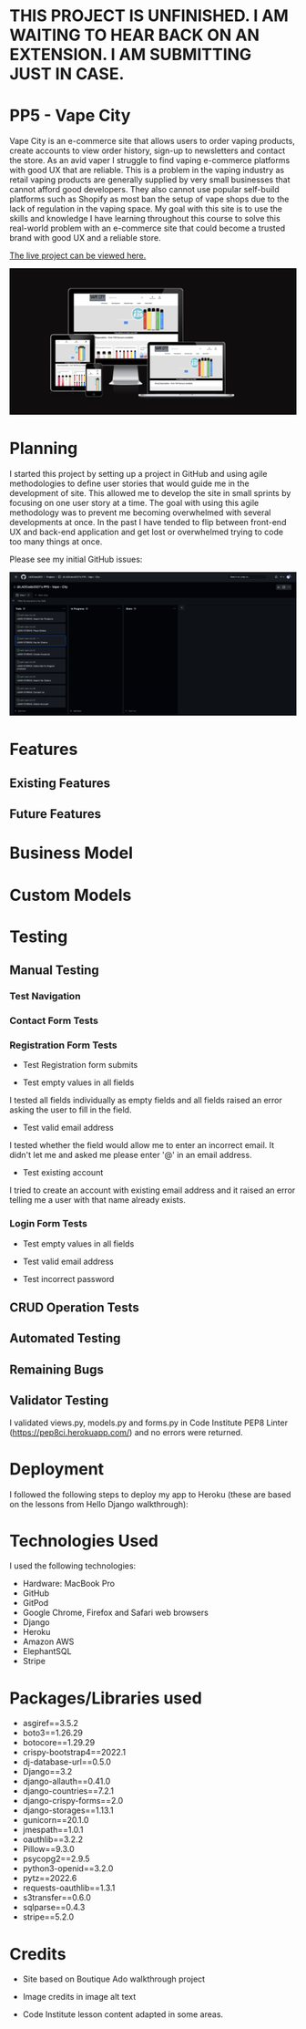 # THIS PROJECT IS UNFINISHED. I AM WAITING TO HEAR BACK ON AN EXTENSION. I AM SUBMITTING JUST IN CASE.

# PP5 - Vape City

Vape City is an e-commerce site that allows users to order vaping products, create accounts to view order history, sign-up to newsletters and contact the store. As an avid vaper I struggle to find vaping e-commerce platforms with good UX that are reliable. This is a problem in the vaping industry as retail vaping products are generally supplied by very small businesses that cannot afford good developers. They also cannot use popular self-build platforms such as Shopify as most ban the setup of vape shops due to the lack of regulation in the vaping space. My goal with this site is to use the skills and knowledge I have learning throughout this course to solve this real-world problem with an e-commerce site that could become a trusted brand with good UX and a reliable store.

[The live project can be viewed here.](https://pp5-vape-city.herokuapp.com/)

![](docs/images/ismysiteresponsive-screenshot.png)

# Planning

I started this project by setting up a project in GitHub and using agile methodologies to define user stories that would guide me in the development of site. This allowed me to develop the site in small sprints by focusing on one user story at a time. The goal with using this agile methodology was to prevent me becoming overwhelmed with several developments at once. In the past I have tended to flip between front-end UX and back-end application and get lost or overwhelmed trying to code too many things at once.

Please see my initial GitHub issues:

![](docs/images/to-do-list-screenshot.png)


# Features

## Existing Features

## Future Features

# Business Model

# Custom Models

# Testing

## Manual Testing

### Test Navigation

### Contact Form Tests

### Registration Form Tests

* Test Registration form submits

* Test empty values in all fields

I tested all fields individually as empty fields and all fields raised an error asking the user to fill in the field.

* Test valid email address

I tested whether the field would allow me to enter an incorrect email. It didn't let me and asked me please enter '@' in an email address.

* Test existing account

I tried to create an account with existing email address and it raised an error telling me a user with that name already exists.

### Login Form Tests

* Test empty values in all fields

* Test valid email address

* Test incorrect password


## CRUD Operation Tests

## Automated Testing

## Remaining Bugs

## Validator Testing

I validated views.py, models.py and forms.py in Code Institute PEP8 Linter (https://pep8ci.herokuapp.com/) and no errors were returned.

# Deployment

I followed the following steps to deploy my app to Heroku (these are based on the lessons from Hello Django walkthrough):


# Technologies Used

I used the following technologies:

* Hardware: MacBook Pro
* GitHub
* GitPod
* Google Chrome, Firefox and Safari web browsers
* Django
* Heroku
* Amazon AWS
* ElephantSQL
* Stripe

# Packages/Libraries used

* asgiref==3.5.2
* boto3==1.26.29
* botocore==1.29.29
* crispy-bootstrap4==2022.1
* dj-database-url==0.5.0
* Django==3.2
* django-allauth==0.41.0
* django-countries==7.2.1
* django-crispy-forms==2.0
* django-storages==1.13.1
* gunicorn==20.1.0
* jmespath==1.0.1
* oauthlib==3.2.2
* Pillow==9.3.0
* psycopg2==2.9.5
* python3-openid==3.2.0
* pytz==2022.6
* requests-oauthlib==1.3.1
* s3transfer==0.6.0
* sqlparse==0.4.3
* stripe==5.2.0

# Credits

* Site based on Boutique Ado walkthrough project

* Image credits in image alt text

* Code Institute lesson content adapted in some areas.









